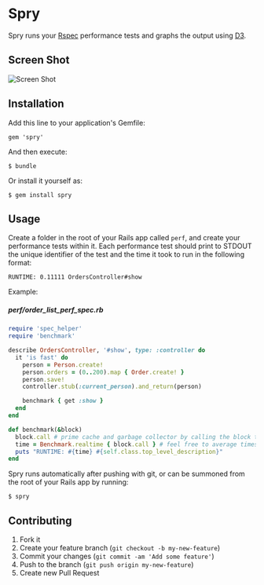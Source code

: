 # Spry

Spry runs your [Rspec](https://relishapp.com/rspec) performance tests and graphs the output using [D3](http://d3js.org/).

## Screen Shot
![Screen Shot](https://raw.github.com/NathanielWroblewski/spry/master/spry-screenshot.png)

## Installation

Add this line to your application's Gemfile:

    gem 'spry'

And then execute:

    $ bundle

Or install it yourself as:

    $ gem install spry

## Usage

Create a folder in the root of your Rails app called `perf`, and create your performance tests within it.
Each performance test should print to STDOUT the unique identifier of the test and the time it took to run in the following format:
```
RUNTIME: 0.11111 OrdersController#show
```

Example:

##### perf/order_list_perf_spec.rb
```rb
require 'spec_helper'
require 'benchmark'

describe OrdersController, '#show', type: :controller do
  it 'is fast' do
    person = Person.create!
    person.orders = (0..200).map { Order.create! }
    person.save!
    controller.stub(:current_person).and_return(person)

    benchmark { get :show }
  end
end

def benchmark(&block)
  block.call # prime cache and garbage collector by calling the block twice
  time = Benchmark.realtime { block.call } # feel free to average times
  puts "RUNTIME: #{time} #{self.class.top_level_description}"
end
```

Spry runs automatically after pushing with git, or can be summoned from the root of your Rails app by running:

    $ spry

## Contributing

1. Fork it
2. Create your feature branch (`git checkout -b my-new-feature`)
3. Commit your changes (`git commit -am 'Add some feature'`)
4. Push to the branch (`git push origin my-new-feature`)
5. Create new Pull Request
